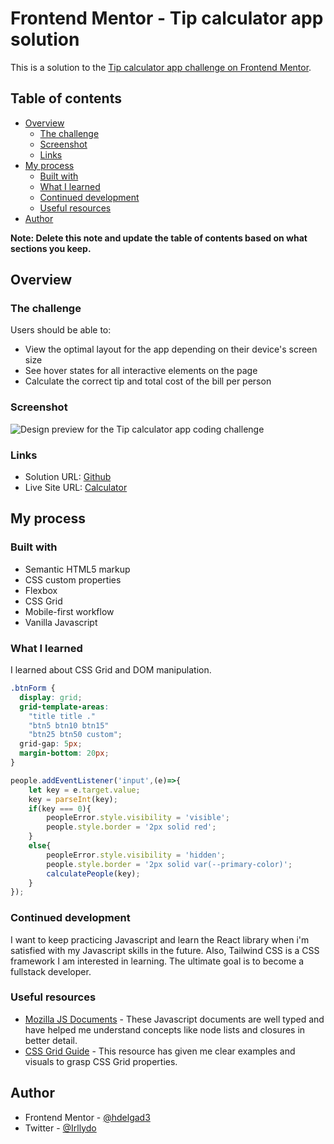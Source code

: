 # Frontend Mentor - Tip calculator app solution

This is a solution to the [Tip calculator app challenge on Frontend Mentor](https://www.frontendmentor.io/challenges/tip-calculator-app-ugJNGbJUX). 

## Table of contents

- [Overview](#overview)
  - [The challenge](#the-challenge)
  - [Screenshot](#screenshot)
  - [Links](#links)
- [My process](#my-process)
  - [Built with](#built-with)
  - [What I learned](#what-i-learned)
  - [Continued development](#continued-development)
  - [Useful resources](#useful-resources)
- [Author](#author)

**Note: Delete this note and update the table of contents based on what sections you keep.**

## Overview

### The challenge

Users should be able to:

- View the optimal layout for the app depending on their device's screen size
- See hover states for all interactive elements on the page
- Calculate the correct tip and total cost of the bill per person

### Screenshot

![Design preview for the Tip calculator app coding challenge](./own_tipsCalculator.jpg)


### Links

- Solution URL: [Github](https://github.com/hdelgad3/tips_calculator)
- Live Site URL: [Calculator](https://tip-calculator-hector.netlify.app/)

## My process


### Built with

- Semantic HTML5 markup
- CSS custom properties
- Flexbox
- CSS Grid
- Mobile-first workflow
- Vanilla Javascript


### What I learned

I learned about CSS Grid and DOM manipulation. 

```css
.btnForm {
  display: grid;
  grid-template-areas:
    "title title ."
    "btn5 btn10 btn15"
    "btn25 btn50 custom";
  grid-gap: 5px;
  margin-bottom: 20px;
}
```
```js
people.addEventListener('input',(e)=>{
    let key = e.target.value;
    key = parseInt(key);
    if(key === 0){
        peopleError.style.visibility = 'visible';
        people.style.border = '2px solid red';
    }
    else{
        peopleError.style.visibility = 'hidden';
        people.style.border = '2px solid var(--primary-color)';
        calculatePeople(key);
    }
});
```


### Continued development

I want to keep practicing Javascript and  learn the React library when i'm satisfied with my Javascript skills in the future. Also, Tailwind CSS is a CSS framework I am interested in learning. The ultimate goal is to become a fullstack developer.  


### Useful resources

- [Mozilla JS Documents](https://developer.mozilla.org/en-US/docs/Web/JavaScript) - These Javascript documents are well typed and have helped me understand concepts like node lists and closures in better detail. 
- [CSS Grid Guide](https://css-tricks.com/snippets/css/complete-guide-grid/) - This resource has given me clear examples and visuals to grasp CSS Grid properties.


## Author

<!-- - Website - [Add your name here](https://www.your-site.com) -->
- Frontend Mentor - [@hdelgad3](https://www.frontendmentor.io/profile/hdelgad3)
- Twitter - [@Irllydo](https://twitter.com/Irllydo)



